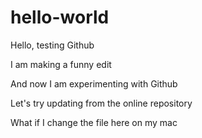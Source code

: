 # hello-world
Hello, testing Github

I am making a funny edit

And now I am experimenting with Github

Let's try updating from the online repository

What if I change the file here on my mac